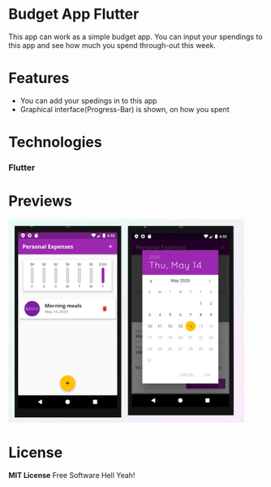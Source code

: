 # Budget App Flutter
 This app can work as a simple budget app. You can input your spendings to this app and see how much you spend through-out this week.

# Features
- You can add your spedings in to this app
- Graphical interface(Progress-Bar) is shown, on how you spent

# Technologies
 ### Flutter
 
 # Previews
 <img src="budget-app.jpg" height="400" >

 
 # License
 **MIT License**
 Free Software Hell Yeah!
